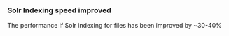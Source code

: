 ### Solr Indexing speed improved

The performance if Solr indexing for files has been improved by ~30-40%
